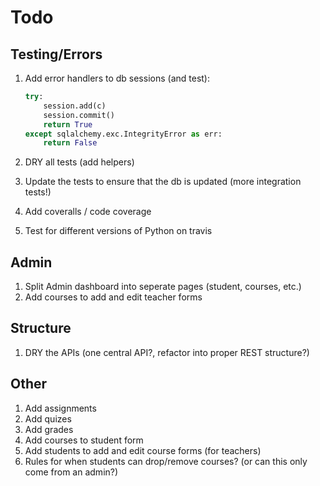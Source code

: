 # Todo

## Testing/Errors

1. Add error handlers to db sessions (and test):

    ```python
    try:
        session.add(c)
        session.commit()
        return True
    except sqlalchemy.exc.IntegrityError as err:
        return False
    ```

1. DRY all tests (add helpers)
1. Update the tests to ensure that the db is updated (more integration tests!)
1. Add coveralls / code coverage
1. Test for different versions of Python on travis

## Admin

1. Split Admin dashboard into seperate pages (student, courses, etc.)
1. Add courses to add and edit teacher forms

## Structure

1. DRY the APIs (one central API?, refactor into proper REST structure?)

## Other

1. Add assignments
1. Add quizes
1. Add grades
1. Add courses to student form
1. Add students to add and edit course forms (for teachers)
1. Rules for when students can drop/remove courses? (or can this only come from an admin?)
